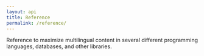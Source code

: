 ```yaml
---
layout: api
title: Reference
permalink: /reference/
---
```


Reference to maximize multilingual content in several different programming
languages, databases, and other libraries.
